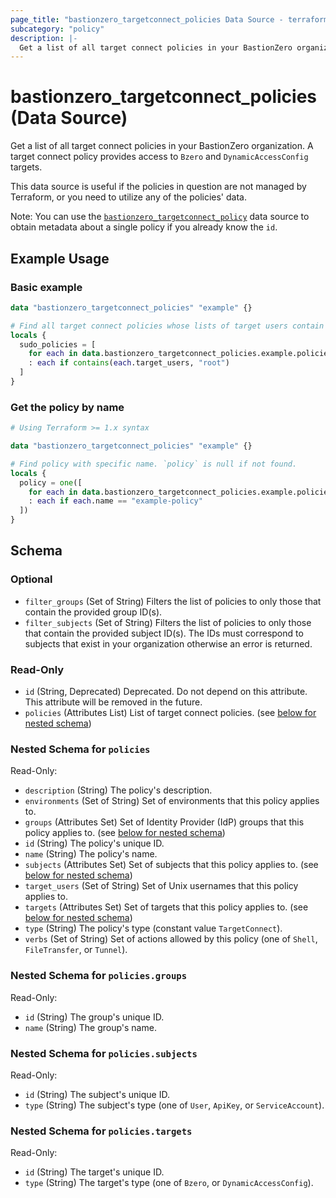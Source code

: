 ```yaml
---
page_title: "bastionzero_targetconnect_policies Data Source - terraform-provider-bastionzero"
subcategory: "policy"
description: |-
  Get a list of all target connect policies in your BastionZero organization. A target connect policy provides access to Bzero and DynamicAccessConfig targets.
---
```


# bastionzero_targetconnect_policies (Data Source)

Get a list of all target connect policies in your BastionZero organization. A target connect policy provides access to `Bzero` and `DynamicAccessConfig` targets.

This data source is useful if the policies in question are not managed by
Terraform, or you need to utilize any of the policies' data.

Note: You can use the [`bastionzero_targetconnect_policy`](targetconnect_policy)
data source to obtain metadata about a single policy if you already know the
`id`.

## Example Usage

### Basic example

```terraform
data "bastionzero_targetconnect_policies" "example" {}

# Find all target connect policies whose lists of target users contain "root"
locals {
  sudo_policies = [
    for each in data.bastionzero_targetconnect_policies.example.policies
    : each if contains(each.target_users, "root")
  ]
}
```

### Get the policy by name

```terraform
# Using Terraform >= 1.x syntax

data "bastionzero_targetconnect_policies" "example" {}

# Find policy with specific name. `policy` is null if not found.
locals {
  policy = one([
    for each in data.bastionzero_targetconnect_policies.example.policies
    : each if each.name == "example-policy"
  ])
}
```

<!-- schema generated by tfplugindocs -->
## Schema

### Optional

- `filter_groups` (Set of String) Filters the list of policies to only those that contain the provided group ID(s).
- `filter_subjects` (Set of String) Filters the list of policies to only those that contain the provided subject ID(s). The IDs must correspond to subjects that exist in your organization otherwise an error is returned.

### Read-Only

- `id` (String, Deprecated) Deprecated. Do not depend on this attribute. This attribute will be removed in the future.
- `policies` (Attributes List) List of target connect policies. (see [below for nested schema](#nestedatt--policies))

<a id="nestedatt--policies"></a>
### Nested Schema for `policies`

Read-Only:

- `description` (String) The policy's description.
- `environments` (Set of String) Set of environments that this policy applies to.
- `groups` (Attributes Set) Set of Identity Provider (IdP) groups that this policy applies to. (see [below for nested schema](#nestedatt--policies--groups))
- `id` (String) The policy's unique ID.
- `name` (String) The policy's name.
- `subjects` (Attributes Set) Set of subjects that this policy applies to. (see [below for nested schema](#nestedatt--policies--subjects))
- `target_users` (Set of String) Set of Unix usernames that this policy applies to.
- `targets` (Attributes Set) Set of targets that this policy applies to. (see [below for nested schema](#nestedatt--policies--targets))
- `type` (String) The policy's type (constant value `TargetConnect`).
- `verbs` (Set of String) Set of actions allowed by this policy (one of `Shell`, `FileTransfer`, or `Tunnel`).

<a id="nestedatt--policies--groups"></a>
### Nested Schema for `policies.groups`

Read-Only:

- `id` (String) The group's unique ID.
- `name` (String) The group's name.


<a id="nestedatt--policies--subjects"></a>
### Nested Schema for `policies.subjects`

Read-Only:

- `id` (String) The subject's unique ID.
- `type` (String) The subject's type (one of `User`, `ApiKey`, or `ServiceAccount`).


<a id="nestedatt--policies--targets"></a>
### Nested Schema for `policies.targets`

Read-Only:

- `id` (String) The target's unique ID.
- `type` (String) The target's type (one of `Bzero`, or `DynamicAccessConfig`).